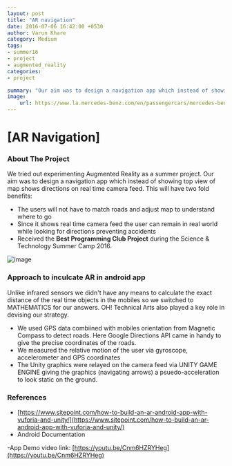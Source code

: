 ```yaml
---
layout: post
title: "AR navigation"
date: 2016-07-06 16:42:00 +0530
author: Varun Khare
category: Medium
tags: 
- summer16
- project
- augmented_reality
categories:
- project

summary: "Our aim was to design a navigation app which instead of showing top view of map shows directions on real time camera feed."
image:
    url: https://www.la.mercedes-benz.com/en/passengercars/mercedes-benz-cars/models/eqc/comfort/comfort-gallery/augmented-video/_jcr_content/par/productinfotextimage/media2/slides/videoimageslide_59cb/image.MQ6.12.20210705200406.jpeg
---
```


# [AR Navigation]

### About The Project
We tried out experimenting Augmented Reality as a summer project. Our aim was to design a navigation app which instead of showing top view of map shows directions on real time camera feed. This will have two fold benefits: 

* The users will not have to match roads and adjust map to understand where to go
* Since it shows real time camera feed the user can remain in real world while looking for directions preventing accidents
* Received the **Best Programming Club Project** during the Science & Technology Summer Camp 2016.

![image](https://www.la.mercedes-benz.com/en/passengercars/mercedes-benz-cars/models/eqc/comfort/comfort-gallery/augmented-video/_jcr_content/par/productinfotextimage/media2/slides/videoimageslide_59cb/image.MQ6.12.20210705200406.jpeg)

### Approach to inculcate AR in android app
Unlike infrared sensors we didn't have any means to calculate the exact distance of the real time objects in the mobiles so we switched to MATHEMATICS for our answers. OH! Technical Arts also played a key role in devising our strategy.
* We used GPS data combiined with mobiles orientation from Magnetic Compass to detect roads. Here Google Directions API came in handy to give the precise coordinates of the roads.
* We measured the relative motion of the user via gyroscope, accelerometer and GPS coordinates
* The Unity graphics were relayed on the camera feed via UNITY GAME ENGINE giving the graphics (navigating arrows) a psuedo-acceleration to look static on the ground.

### References
* [https://www.sitepoint.com/how-to-build-an-ar-android-app-with-vuforia-and-unity/](https://www.sitepoint.com/how-to-build-an-ar-android-app-with-vuforia-and-unity/)
* Android Documentation

-App Demo video link: [https://youtu.be/Cnm6HZRYHeg](https://youtu.be/Cnm6HZRYHeg)  
